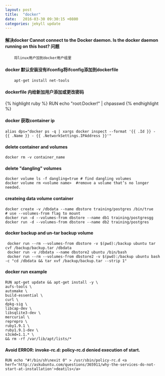 ```yaml
---
layout: post
title:  "docker"
date:   2016-03-30 09:30:15 +0800
categories: jekyll update
---
```


#### 解决docker Cannot connect to the Docker daemon. Is the docker daemon running on this host? 问题

```
    将linux用户加到docker用户组里
```

#### docker 默认安装没有ifconfig将ifconfig添加到dockerfile
```
    apt-get install net-tools
```

#### dockerfile 内给新加用户添加或更改密码
{% highlight ruby %}
RUN echo "root:Docker!" | chpasswd
{% endhighlight %}


#### docker 获取container ip
    alias dps="docker ps -q | xargs docker inspect --format '{{ .Id }} - {{ .Name }} - {{ .NetworkSettings.IPAddress }}'"

#### delete container and volumes
    docker rm -v container_name

#### delete "dangling" volumes
    docker volume ls -f dangling=true # find dangling volumes
    docker volume rm <volume name>  #remove a volume that’s no longer needed.


#### createing data volume container
    docker create -v /dbdata --name dbstore training/postgres /bin/true
    # use --volumes-from flag to mount
    docker run -d --volumes-from dbstore --name db1 training/postgresgg
    docker run -d --volumes-from dbstore --name db2 training/postgres


#### docker backup and un-tar backup volume
     docker run --rm --volumes-from dbstore -v $(pwd):/backup ubuntu tar cvf /backup/backup.tar /dbdata
     docker run -v /dbdata --name dbstore2 ubuntu /bin/bash
     docker run --rm --volumes-from dbstore2 -v $(pwd):/backup ubuntu bash -c "cd /dbdata && tar xvf /backup/backup.tar --strip 1"


#### docker run example
    RUN apt-get update && apt-get install -y \
    aufs-tools \
    automake \
    build-essential \
    curl \
    dpkg-sig \
    libcap-dev \
    libsqlite3-dev \
    mercurial \
    reprepro \
    ruby1.9.1 \
    ruby1.9.1-dev \
    s3cmd=1.1.* \
    && rm -rf /var/lib/apt/lists/*

#### Avoid ERROR: invoke-rc.d: policy-rc.d denied execution of start.
    RUN echo "#!/bin/sh\nexit 0" > /usr/sbin/policy-rc.d <a herf='http://askubuntu.com/questions/365911/why-the-services-do-not-start-at-installation'>deatils</a>
                                                    
